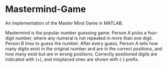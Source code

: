 # Mastermind-Game
An implementation of the Master Mind Game in MATLAB.

Mastermind is the popular number guessing game. Person A picks a four-digit
number, where any numeral is not repeated in more than one digit. Person B tries to
guess the number. After every guess, Person A tells how many digits exist in the
original number and are in the correct positions, and how many exist but are in wrong
positions. Correctly positioned digits are indicated with (+), and misplaced ones are
shown with (-) prefix.
